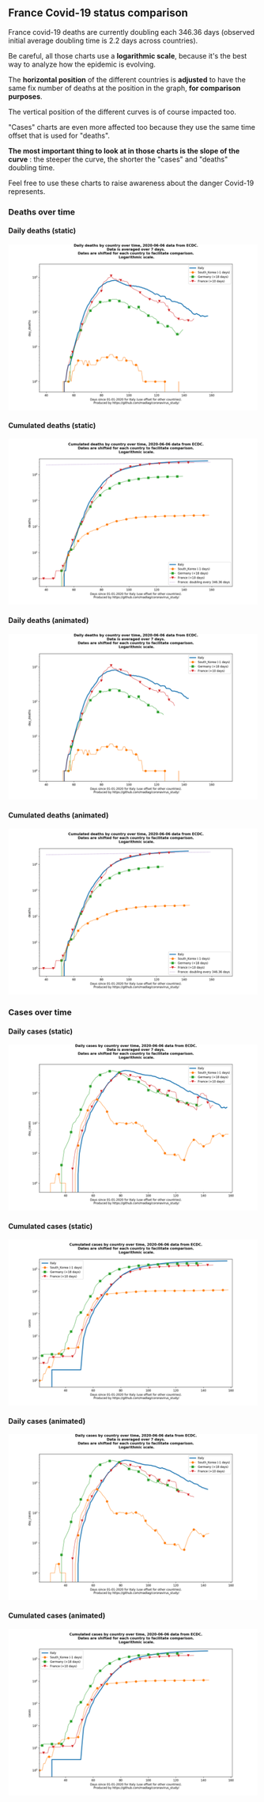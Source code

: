 ## France Covid-19 status comparison 

France covid-19 deaths are currently doubling each 346.36 days (observed initial average doubling time is 2.2 days across countries).



Be careful, all those charts use a **logarithmic scale**, because it's the best way to analyze how the epidemic is evolving.
 
The **horizontal position** of the different countries is **adjusted** to have the same fix number of deaths at the position in the graph, **for comparison purposes**.

The vertical position of the different curves is of course impacted too.

"Cases" charts are even more affected too because they use the same time offset that is used for "deaths".

**The most important thing to look at in those charts is the slope of the curve** : the steeper the curve, the shorter the "cases" and "deaths" doubling time.

Feel free to use these charts to raise awareness about the danger Covid-19 represents. 


 
### Deaths over time
 
#### Daily deaths (static)
![France covid-19 daily deaths static chart](https://raw.githubusercontent.com/madlag/coronavirus_study/master/notebooks/graphs/2020-06-06/countries/France/2020-06-06_France_day_deaths.png "France covid-19 day_deaths static chart")   
 
#### Cumulated deaths (static)
![France covid-19 cumulated deaths static chart](https://raw.githubusercontent.com/madlag/coronavirus_study/master/notebooks/graphs/2020-06-06/countries/France/2020-06-06_France_deaths.png "France covid-19 deaths static chart")   
 
#### Daily deaths (animated)
![France covid-19 daily deaths animated chart](https://raw.githubusercontent.com/madlag/coronavirus_study/master/notebooks/graphs/2020-06-06/countries/France/2020-06-06_France_day_deaths.gif "France covid-19 day_deaths animated chart")   
 
#### Cumulated deaths (animated)
![France covid-19 cumulated deaths animated chart](https://raw.githubusercontent.com/madlag/coronavirus_study/master/notebooks/graphs/2020-06-06/countries/France/2020-06-06_France_deaths.gif "France covid-19 deaths animated chart")   

 
### Cases over time
 
#### Daily cases (static)
![France covid-19 daily cases static chart](https://raw.githubusercontent.com/madlag/coronavirus_study/master/notebooks/graphs/2020-06-06/countries/France/2020-06-06_France_day_cases.png "France covid-19 day_cases static chart")   
 
#### Cumulated cases (static)
![France covid-19 cumulated cases static chart](https://raw.githubusercontent.com/madlag/coronavirus_study/master/notebooks/graphs/2020-06-06/countries/France/2020-06-06_France_cases.png "France covid-19 cases static chart")   
 
#### Daily cases (animated)
![France covid-19 daily cases animated chart](https://raw.githubusercontent.com/madlag/coronavirus_study/master/notebooks/graphs/2020-06-06/countries/France/2020-06-06_France_day_cases.gif "France covid-19 day_cases animated chart")   
 
#### Cumulated cases (animated)
![France covid-19 cumulated cases animated chart](https://raw.githubusercontent.com/madlag/coronavirus_study/master/notebooks/graphs/2020-06-06/countries/France/2020-06-06_France_cases.gif "France covid-19 cases animated chart")   

